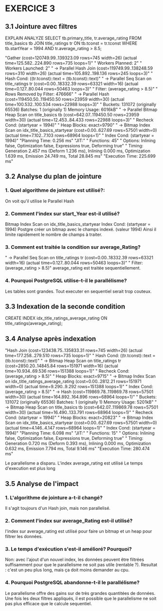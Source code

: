 # EXERCICE 3



## 3.1 Jointure avec filtres
EXPLAIN ANALYZE
SELECT tb.primary_title, tr.average_rating
FROM title_basics tb
JOIN title_ratings tr ON tb.tconst = tr.tconst
WHERE tb.startYear = 1994 AND tr.average_rating > 8.5;


"Gather  (cost=120749.99..139323.09 rows=745 width=26) (actual time=125.582..224.890 rows=735 loops=1)"
"  Workers Planned: 2"
"  Workers Launched: 2"
"  ->  Parallel Hash Join  (cost=119749.99..138248.59 rows=310 width=26) (actual time=105.892..198.136 rows=245 loops=3)"
"        Hash Cond: ((tr.tconst)::text = (tb.tconst)::text)"
"        ->  Parallel Seq Scan on title_ratings tr  (cost=0.00..18332.39 rows=63321 width=16) (actual time=0.127..80.044 rows=50463 loops=3)"
"              Filter: (average_rating > 8.5)"
"              Rows Removed by Filter: 476666"
"        ->  Parallel Hash  (cost=119450.50..119450.50 rows=23959 width=30) (actual time=100.532..100.534 rows=22988 loops=3)"
"              Buckets: 131072 (originally 65536)  Batches: 1 (originally 1)  Memory Usage: 6016kB"
"              ->  Parallel Bitmap Heap Scan on title_basics tb  (cost=642.07..119450.50 rows=23959 width=30) (actual time=12.453..84.433 rows=22988 loops=3)"
"                    Recheck Cond: (startyear = 1994)"
"                    Heap Blocks: exact=9790"
"                    ->  Bitmap Index Scan on idx_title_basics_startyear  (cost=0.00..627.69 rows=57501 width=0) (actual time=7.102..7.103 rows=68964 loops=1)"
"                          Index Cond: (startyear = 1994)"
"Planning Time: 0.256 ms"
"JIT:"
"  Functions: 45"
"  Options: Inlining false, Optimization false, Expressions true, Deforming true"
"  Timing: Generation 2.457 ms (Deform 1.236 ms), Inlining 0.000 ms, Optimization 1.639 ms, Emission 24.749 ms, Total 28.845 ms"
"Execution Time: 225.699 ms"

## 3.2 Analyse du plan de jointure
### 1. Quel algorithme de jointure est utilisé?:
On voit qu'il utilise le Parallel Hash 

### 2. Comment l'index sur start_Year est-il utilisé?
Bitmap Index Scan on idx_title_basics_startyear
Index Cond: (startyear = 1994)
Postgre créer un bitmap avec le champs indexé. (valeur 1994)
Ainsi il limite rapidement le nombre de champs à traiter.

### 3. Comment est traitée la condition sur average_Rating?
"        ->  Parallel Seq Scan on title_ratings tr  (cost=0.00..18332.39 rows=63321 width=16) (actual time=0.127..80.044 rows=50463 loops=3)"
"              Filter: (average_rating > 8.5)"
average_rating est traitée sequentiellement.

### 4. Pourquoi PostgreSQL utilise-t-il le parallélisme?
Les tables sont grandes. Tout executer en sequentiel serait trop couteux.


## 3.3 Indexation de la seconde condition
CREATE INDEX idx_title_ratings_average_rating ON title_ratings(average_rating);

## 3.4 Analyse après indexation
"Hash Join  (cost=123438.75..135833.31 rows=745 width=26) (actual time=177.258..279.510 rows=735 loops=1)"
"  Hash Cond: ((tr.tconst)::text = (tb.tconst)::text)"
"  ->  Bitmap Heap Scan on title_ratings tr  (cost=2850.20..14845.84 rows=151971 width=16) (actual time=10.934..69.536 rows=151388 loops=1)"
"        Recheck Cond: (average_rating > 8.5)"
"        Heap Blocks: exact=9715"
"        ->  Bitmap Index Scan on idx_title_ratings_average_rating  (cost=0.00..2812.21 rows=151971 width=0) (actual time=9.290..9.292 rows=151388 loops=1)"
"              Index Cond: (average_rating > 8.5)"
"  ->  Hash  (cost=119869.78..119869.78 rows=57501 width=30) (actual time=164.892..164.896 rows=68964 loops=1)"
"        Buckets: 131072 (originally 65536)  Batches: 1 (originally 1)  Memory Usage: 5201kB"
"        ->  Bitmap Heap Scan on title_basics tb  (cost=642.07..119869.78 rows=57501 width=30) (actual time=16.490..133.791 rows=68964 loops=1)"
"              Recheck Cond: (startyear = 1994)"
"              Heap Blocks: exact=20823"
"              ->  Bitmap Index Scan on idx_title_basics_startyear  (cost=0.00..627.69 rows=57501 width=0) (actual time=4.146..4.147 rows=68964 loops=1)"
"                    Index Cond: (startyear = 1994)"
"Planning Time: 6.098 ms"
"JIT:"
"  Functions: 15"
"  Options: Inlining false, Optimization false, Expressions true, Deforming true"
"  Timing: Generation 0.720 ms (Deform 0.393 ms), Inlining 0.000 ms, Optimization 0.632 ms, Emission 7.794 ms, Total 9.146 ms"
"Execution Time: 280.474 ms"

Le parallelisme a disparu.
L'index average_rating est utilisé
Le temps d'execution est plus long

## 3.5 Analyse de l'impact

### 1. L'algorithme de jointure a-t-il changé?
Il s'agit toujours d'un Hash join, mais non parallelisé.
### 2. Comment l'index sur average_Rating est-il utilisé?
l'index sur average_rating est utilisé pour faire un bitmap et un heap pour filtrer les données.
### 3. Le temps d'exécution s'est-il amélioré? Pourquoi?
Non: avec l'ajout d'un nouvel index, les données peuvent être filtrées suffisamment pour que le parallelisme ne soit pas utile (rentable ?).
Resultat : c'est un peu plus long, mais ça doit moins demander au cpu.
### 4. Pourquoi PostgreSQL abandonne-t-il le parallélisme?
Le parallelisme offre des gains sur de très grandes quantitées de données. Une fois les deux filtres appliqués, il est possible que le parallelisme ne soit pas plus efficace que le calcule sequentiel.

